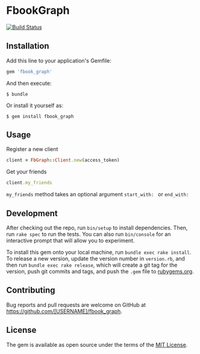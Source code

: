 # FbookGraph
[![Build Status](https://travis-ci.org/youssef1337/facebook_graph_api.svg?branch=master)](https://travis-ci.org/youssef1337/facebook_graph_api)

## Installation

Add this line to your application's Gemfile:

```ruby
gem 'fbook_graph'
```

And then execute:

    $ bundle

Or install it yourself as:

    $ gem install fbook_graph

## Usage

Register a new client

```ruby
client = FbGraph::Client.new(access_token)
```
Get your friends

```ruby
client.my_friends
```
`my_friends` method takes an optional argument `start_with: ` or `end_with:`
## Development

After checking out the repo, run `bin/setup` to install dependencies. Then, run `rake spec` to run the tests. You can also run `bin/console` for an interactive prompt that will allow you to experiment.

To install this gem onto your local machine, run `bundle exec rake install`. To release a new version, update the version number in `version.rb`, and then run `bundle exec rake release`, which will create a git tag for the version, push git commits and tags, and push the `.gem` file to [rubygems.org](https://rubygems.org).

## Contributing

Bug reports and pull requests are welcome on GitHub at https://github.com/[USERNAME]/fbook_graph.

## License

The gem is available as open source under the terms of the [MIT License](http://opensource.org/licenses/MIT).
